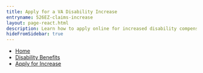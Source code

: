 ```yaml
---
title: Apply for a VA Disability Increase
entryname: 526EZ-claims-increase
layout: page-react.html
description: Learn how to apply online for increased disability compensation.
hideFromSidebar: true
---
```

<nav aria-label="Breadcrumb" aria-live="polite" class="va-nav-breadcrumbs"
id="va-breadcrumbs">
  <ul class="row va-nav-breadcrumbs-list columns" id="va-breadcrumbs-list">
    <li><a href="/">Home</a></li>
    <li><a href="/disability/">Disability Benefits</a></li>
    <li><a aria-current="page" href="/disability/file-for-increase-form-21-526ez">Apply for Increase</a></li>
  </ul>
</nav>
